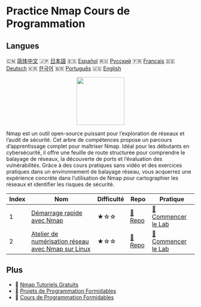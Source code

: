 # Practice Nmap Cours de Programmation

## Langues

🇨🇳 [简体中文](README_zh.md) 🇯🇵 [日本語](README_ja.md) 🇪🇸 [Español](README_es.md) 🇷🇺 [Русский](README_ru.md) 🇫🇷 [Français](README_fr.md) 🇩🇪 [Deutsch](README_de.md) 🇰🇷 [한국어](README_ko.md) 🇧🇷 [Português](README_pt.md) 🇺🇸 [English](README.md) 

<div align="center">
<img width="128px" src="https://file.labex.io/path/pPoL1KPkCT9I.png">
</div>

Nmap est un outil open-source puissant pour l’exploration de réseaux et l’audit de sécurité. Cet arbre de compétences propose un parcours d’apprentissage complet pour maîtriser Nmap. Idéal pour les débutants en cybersécurité, il offre une feuille de route structurée pour comprendre le balayage de réseaux, la découverte de ports et l’évaluation des vulnérabilités. Grâce à des cours pratiques sans vidéo et des exercices pratiques dans un environnement de balayage réseau, vous acquerrez une expérience concrète dans l’utilisation de Nmap pour cartographier les réseaux et identifier les risques de sécurité.

|   Index | Nom                                                                                                                            | Difficulté   | Repo                                                                                  | Pratique                                                                                        |
|---------|--------------------------------------------------------------------------------------------------------------------------------|--------------|---------------------------------------------------------------------------------------|-------------------------------------------------------------------------------------------------|
|       1 | [Démarrage rapide avec Nmap](https://labex.io/fr/courses/quick-start-with-nmap)                                                | ★☆☆          | [🔗 Repo](https://github.com/labex-labs/quick-start-with-nmap)                        | [🚀 Commencer le Lab](https://labex.io/fr/courses/quick-start-with-nmap)                        |
|       2 | [Atelier de numérisation réseau avec Nmap sur Linux](https://labex.io/fr/courses/hands-on-network-scanning-with-nmap-on-linux) | ★☆☆          | [🔗 Repo](https://github.com/labex-labs/hands-on-network-scanning-with-nmap-on-linux) | [🚀 Commencer le Lab](https://labex.io/fr/courses/hands-on-network-scanning-with-nmap-on-linux) |

## Plus

- 🔗 [Nmap Tutoriels Gratuits](https://github.com/labex-labs/nmap-free-tutorials)
- 🔗 [Projets de Programmation Formidables](https://github.com/labex-labs/awesome-programming-projects)
- 🔗 [Cours de Programmation Formidables](https://github.com/labex-labs/awesome-programming-courses)


